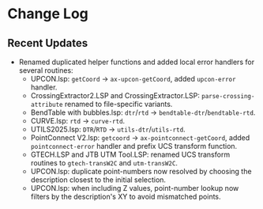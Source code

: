 # Change Log

## Recent Updates

- Renamed duplicated helper functions and added local error handlers for several routines:
  - UPCON.lsp: `getCoord` -> `ax-upcon-getCoord`, added `upcon-error` handler.
  - CrossingExtractor2.LSP and CrossingExtractor.LSP: `parse-crossing-attribute` renamed to file-specific variants.
  - BendTable with bubbles.lsp: `dtr`/`rtd` -> `bendtable-dtr`/`bendtable-rtd`.
  - CURVE.lsp: `rtd` -> `curve-rtd`.
  - UTILS2025.lsp: `DTR`/`RTD` -> `utils-dtr`/`utils-rtd`.
  - PointConnect V2.lsp: `getcoord` -> `ax-pointconnect-getCoord`, added `pointconnect-error` handler and prefix UCS transform function.
  - GTECH.LSP and JTB UTM Tool.LSP: renamed UCS transform routines to `gtech-transW2C` and `utm-transW2C`.
  - UPCON.lsp: duplicate point-numbers now resolved by choosing the description closest to the initial selection.
  - UPCON.lsp: when including Z values, point-number lookup now filters by the description's XY to avoid mismatched points.

